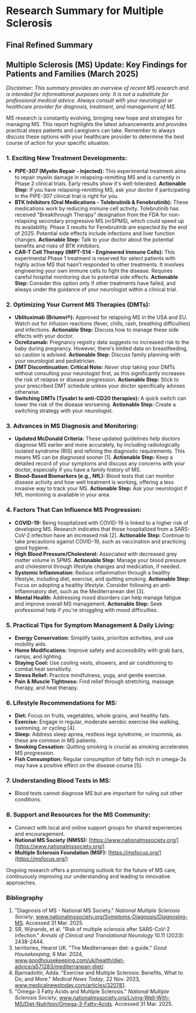 # Research Summary for Multiple Sclerosis

## Final Refined Summary

## Multiple Sclerosis (MS) Update: Key Findings for Patients and Families (March 2025)

*Disclaimer: This summary provides an overview of recent MS research and is intended for informational purposes only. It is not a substitute for professional medical advice. Always consult with your neurologist or healthcare provider for diagnosis, treatment, and management of MS.*

MS research is constantly evolving, bringing new hope and strategies for managing MS. This report highlights the latest advancements and provides practical steps patients and caregivers can take. Remember to always discuss these options with your healthcare provider to determine the best course of action for your specific situation.

### 1. Exciting New Treatment Developments:

*   **PIPE-307 (Myelin Repair - Injected):** This experimental treatment aims to repair myelin damage in relapsing-remitting MS and is currently in Phase 2 clinical trials. Early results show it's well-tolerated. **Actionable Step:** If you have relapsing-remitting MS, ask your doctor if participating in the PIPE-307 clinical trial is right for you.
*   **BTK Inhibitors (Oral Medications - Tolebrutinib & Fenebrutinib):** These medications work by reducing immune cell activity. Tolebrutinib has received "Breakthrough Therapy" designation from the FDA for non-relapsing secondary progressive MS (nrSPMS), which could speed up its availability. Phase 3 results for Fenebrutinib are expected by the end of 2025. Potential side effects include infections and liver function changes. **Actionable Step:** Talk to your doctor about the potential benefits and risks of BTK inhibitors.
*   **CAR-T Cell Therapy (IMPT-514 - Engineered Immune Cells):** This experimental Phase 1 treatment is reserved for select patients with highly active MS that hasn't responded to other treatments. It involves engineering your own immune cells to fight the disease. Requires careful hospital monitoring due to potential side effects. **Actionable Step:** Consider this option only if other treatments have failed, and always under the guidance of your neurologist within a clinical trial.

### 2. Optimizing Your Current MS Therapies (DMTs):

*   **Ublituximab (Briumvi®):** Approved for relapsing MS in the USA and EU. Watch out for infusion reactions (fever, chills, rash, breathing difficulties) and infections. **Actionable Step:** Discuss how to manage these side effects with your doctor.
*   **Ocrelizumab:** Pregnancy registry data suggests no increased risk to the baby during pregnancy. However, there's limited data on breastfeeding, so caution is advised. **Actionable Step:** Discuss family planning with your neurologist and pediatrician.
*   **DMT Discontinuation: Critical Note:** *Never* stop taking your DMTs without consulting your neurologist first, as this significantly increases the risk of relapse or disease progression. **Actionable Step:** Stick to your prescribed DMT schedule unless your doctor specifically advises otherwise.
*   **Switching DMTs (Tysabri to anti-CD20 therapies):** A quick switch can lower the risk of the disease worsening. **Actionable Step:** Create a switching strategy with your neurologist.

### 3. Advances in MS Diagnosis and Monitoring:

*   **Updated McDonald Criteria:** These updated guidelines help doctors diagnose MS earlier and more accurately, by including radiologically isolated syndrome (RIS) and refining the diagnostic requirements. This means MS can be diagnosed sooner [1]. **Actionable Step:** Keep a detailed record of your symptoms and discuss any concerns with your doctor, especially if you have a family history of MS.
*   **Blood-Based Biomarkers (e.g., NfL):** Blood tests that can monitor disease activity and how well treatment is working, offering a less invasive way to track your MS. **Actionable Step:** Ask your neurologist if NfL monitoring is available in your area.

### 4. Factors That Can Influence MS Progression:

*   **COVID-19:** Being hospitalized with COVID-19 is linked to a higher risk of developing MS. Research indicates that those hospitalized from a SARS-CoV-2 infection have an increased risk [2]. **Actionable Step:** Continue to take precautions against COVID-19, such as vaccination and practicing good hygiene.
*   **High Blood Pressure/Cholesterol:** Associated with decreased grey matter volume in SPMS. **Actionable Step:** Manage your blood pressure and cholesterol through lifestyle changes and medication, if needed.
*   **Systemic Inflammation:** Reduce inflammation through a healthy lifestyle, including diet, exercise, and quitting smoking. **Actionable Step:** Focus on adopting a healthy lifestyle. Consider following an anti-inflammatory diet, such as the Mediterranean diet [3].
*   **Mental Health:** Addressing mood disorders can help manage fatigue and improve overall MS management. **Actionable Step:** Seek professional help if you're struggling with mood difficulties.

### 5. Practical Tips for Symptom Management & Daily Living:

*   **Energy Conservation:** Simplify tasks, prioritize activities, and use mobility aids.
*   **Home Modifications:** Improve safety and accessibility with grab bars, ramps, and lighting.
*   **Staying Cool:** Use cooling vests, showers, and air conditioning to combat heat sensitivity.
*   **Stress Relief:** Practice mindfulness, yoga, and gentle exercise.
*   **Pain & Muscle Tightness:** Find relief through stretching, massage therapy, and heat therapy.

### 6. Lifestyle Recommendations for MS:

*   **Diet:** Focus on fruits, vegetables, whole grains, and healthy fats.
*   **Exercise:** Engage in regular, moderate aerobic exercise like walking, swimming, or cycling [4].
*   **Sleep:** Address sleep apnea, restless legs syndrome, or insomnia, as these are common in MS patients.
*   **Smoking Cessation:** Quitting smoking is crucial as smoking accelerates MS progression.
*   **Fish Consumption:** Regular consumption of fatty fish rich in omega-3s may have a positive effect on the disease course [5].

### 7. Understanding Blood Tests in MS:

*   Blood tests cannot diagnose MS but are important for ruling out other conditions.

### 8. Support and Resources for the MS Community:

*   Connect with local and online support groups for shared experiences and encouragement.
*   **National MS Society (NMSS):** [https://www.nationalmssociety.org/](https://www.nationalmssociety.org/)
*   **Multiple Sclerosis Foundation (MSF):** [https://msfocus.org/](https://msfocus.org/)

Ongoing research offers a promising outlook for the future of MS care, continuously improving our understanding and leading to innovative approaches.

### Bibliography

1.  "Diagnosis of MS - National MS Society." *National Multiple Sclerosis Society*, www.nationalmssociety.org/Symptoms-Diagnosis/Diagnosing-MS. Accessed 31 Mar. 2025.
2.  SR, Wijnands, et al. "Risk of multiple sclerosis after SARS-CoV-2 infection." *Annals of Clinical and Translational Neurology* 10.11 (2023): 2438-2444.
3.   territories, Hearst UK. "The Mediterranean diet: a guide." *Good Housekeeping*, 6 Mar. 2024, www.goodhousekeeping.com/uk/health/diet-advice/a571283/mediterranean-diet/.
4.  Bjarnadottir, Adda. "Exercise and Multiple Sclerosis: Benefits, What to Do, and More." *Medical News Today*, 22 Nov. 2023, www.medicalnewstoday.com/articles/320781.
5.  "Omega-3 Fatty Acids and Multiple Sclerosis." *National Multiple Sclerosis Society*, www.nationalmssociety.org/Living-Well-With-MS/Diet-Nutrition/Omega-3-Fatty-Acids. Accessed 31 Mar. 2025.
